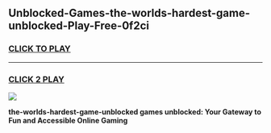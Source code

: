 
## Unblocked-Games-the-worlds-hardest-game-unblocked-Play-Free-0f2ci
<h3>
<a href="https://premium76.site?title=the-worlds-hardest-game-unblocked&ref=15A">CLICK TO PLAY</a></h3>
<hr>

<h3>
<a href="https://premium76.site?title=the-worlds-hardest-game-unblocked&ref=15A">CLICK 2 PLAY</a>
  
</h3>

<a href="https://premium76.site?title=the-worlds-hardest-game-unblocked&ref=15A"><img src="https://clearcache.store/games.png"></a>


**the-worlds-hardest-game-unblocked games unblocked: Your Gateway to Fun and Accessible Online Gaming**
